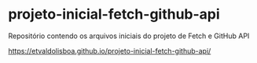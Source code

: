 # projeto-inicial-fetch-github-api
Repositório contendo os arquivos iniciais do projeto de Fetch e GitHub API

https://etvaldolisboa.github.io/projeto-inicial-fetch-github-api/
